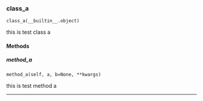 ### class_a

```
class_a(__builtin__.object)
```

this is test class a


#### Methods

##### method_a

```
method_a(self, a, b=None, **kwargs)
```

this is test method a 

---
